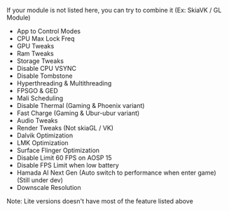 If your module is not listed here, you can try to combine it (Ex: SkiaVK / GL Module)

- App to Control Modes
- CPU Max Lock Freq
- GPU Tweaks
- Ram Tweaks
- Storage Tweaks 
- Disable CPU VSYNC
- Disable Tombstone
- Hyperthreading & Multithreading 
- FPSGO & GED
- Mali Scheduling
- Disable Thermal (Gaming & Phoenix variant)
- Fast Charge (Gaming & Ubur-ubur variant)
- Audio Tweaks
- Render Tweaks (Not skiaGL / VK)
- Dalvik Optimization
- LMK Optimization
- Surface Flinger Optimization
- Disable Limit 60 FPS on AOSP 15
- Disable FPS Limit when low battery
- Hamada AI Next Gen (Auto switch to performance when enter game) (Still under dev)
- Downscale Resolution

Note: Lite versions doesn't have most of the feature listed above 
